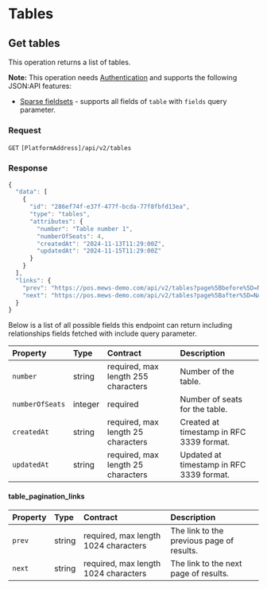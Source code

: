 <!-- AUTOMATICALLY GENERATED, DO NOT MODIFY -->
# Tables

## Get tables

This operation returns a list of tables.

**Note:** This operation needs [Authentication](../guidelines/authentication.md) and supports the following JSON:API features:

- [Sparse fieldsets](../guidelines/sparse-fieldsets.md) - supports all fields of `table` with `fields` query parameter.

### Request

`GET` `[PlatformAddress]/api/v2/tables`

### Response

```javascript
{
  "data": [
    {
      "id": "286ef74f-e37f-477f-bcda-77f8fbfd13ea",
      "type": "tables",
      "attributes": {
        "number": "Table number 1",
        "numberOfSeats": 4,
        "createdAt": "2024-11-13T11:29:00Z",
        "updatedAt": "2024-11-15T11:29:00Z"
      }
    }
  ],
  "links": {
    "prev": "https://pos.mews-demo.com/api/v2/tables?page%5Bbefore%5D=NA&page%5Bsize%5D=1",
    "next": "https://pos.mews-demo.com/api/v2/tables?page%5Bafter%5D=NA&page%5Bsize%5D=1"
  }
}
```
Below is a list of all possible fields this endpoint can return including relationships fields fetched with include query parameter.

| Property | Type | Contract | Description |
| :-- | :-- | :-- | :-- |
| `number` | string | required, max length 255 characters | Number of the table. |
| `numberOfSeats` | integer | required | Number of seats for the table. |
| `createdAt` | string | required, max length 25 characters | Created at timestamp in RFC 3339 format. |
| `updatedAt` | string | required, max length 25 characters | Updated at timestamp in RFC 3339 format. |

#### table_pagination_links

| Property | Type | Contract | Description |
| :-- | :-- | :-- | :-- |
| `prev` | string | required, max length 1024 characters | The link to the previous page of results. |
| `next` | string | required, max length 1024 characters | The link to the next page of results. |
